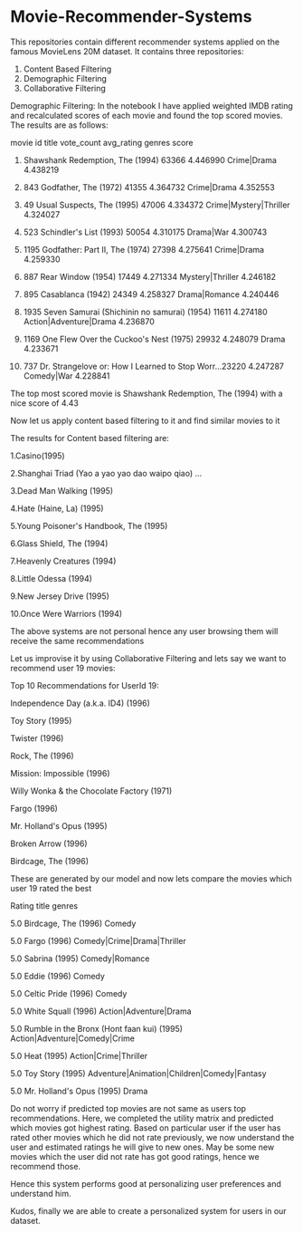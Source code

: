 # Movie-Recommender-Systems

This repositories contain different recommender systems applied on the famous MovieLens 20M dataset. It contains three repositories:
1. Content Based Filtering
2. Demographic Filtering
3. Collaborative Filtering

Demographic Filtering:
In the notebook I have applied weighted IMDB rating and recalculated scores of each movie and found the top scored movies. 
The results are as follows:

movie id title	vote_count	avg_rating	genres	score

1. Shawshank Redemption, The (1994)	63366	4.446990	Crime|Drama	4.438219

2. 843	Godfather, The (1972)	41355	4.364732	Crime|Drama	4.352553

3. 49	Usual Suspects, The (1995)	47006	4.334372	Crime|Mystery|Thriller	4.324027

4. 523	Schindler's List (1993)	50054	4.310175	Drama|War	4.300743

5. 1195	Godfather: Part II, The (1974)	27398	4.275641	Crime|Drama	4.259330

6. 887	Rear Window (1954)	17449	4.271334	Mystery|Thriller	4.246182

7. 895	Casablanca (1942)	24349	4.258327	Drama|Romance	4.240446

8. 1935	Seven Samurai (Shichinin no samurai) (1954)	11611	4.274180	Action|Adventure|Drama	4.236870

9. 1169	One Flew Over the Cuckoo's Nest (1975)	29932	4.248079	Drama	4.233671

10. 737	Dr. Strangelove or: How I Learned to Stop Worr...23220	4.247287	Comedy|War	4.228841

The top most scored movie is Shawshank Redemption, The (1994) with a  nice score of 4.43

Now let us apply content based filtering to it and find similar movies to it

The results for Content based filtering are:

1.Casino(1995)

2.Shanghai Triad (Yao a yao yao dao waipo qiao) ...

3.Dead Man Walking (1995)

4.Hate (Haine, La) (1995)

5.Young Poisoner's Handbook, The (1995)

6.Glass Shield, The (1994)

7.Heavenly Creatures (1994)

8.Little Odessa (1994)

9.New Jersey Drive (1995)

10.Once Were Warriors (1994)


The above systems are not personal hence any user browsing them will receive the same recommendations

Let us improvise it by using Collaborative Filtering and lets say we want to recommend user 19 movies:

Top 10 Recommendations for UserId 19:

Independence Day (a.k.a. ID4) (1996)

Toy Story (1995)

Twister (1996)

Rock, The (1996)

Mission: Impossible (1996)

Willy Wonka & the Chocolate Factory (1971)

Fargo (1996)

Mr. Holland's Opus (1995)

Broken Arrow (1996)

Birdcage, The (1996)

These are generated by our model and now lets compare the movies which user 19 rated the best

Rating title genres

5.0	Birdcage, The (1996)	Comedy

5.0	Fargo (1996)	Comedy|Crime|Drama|Thriller

5.0	Sabrina (1995)	Comedy|Romance

5.0	Eddie (1996)	Comedy

5.0	Celtic Pride (1996)	Comedy

5.0	White Squall (1996)	Action|Adventure|Drama

5.0	Rumble in the Bronx (Hont faan kui) (1995)	Action|Adventure|Comedy|Crime

5.0	Heat (1995)	Action|Crime|Thriller

5.0	Toy Story (1995)	Adventure|Animation|Children|Comedy|Fantasy

5.0	Mr. Holland's Opus (1995)	Drama

Do not worry if predicted top movies are not same as users top recommendations. Here, we completed the utility matrix and predicted which movies got highest rating. Based on particular user if the user has rated other movies which he did not rate previously, we now understand the user and estimated ratings he will give to new ones. May be some new movies which the user did not rate has got good ratings, hence we recommend those. 

Hence this system performs good at personalizing user preferences and understand him. 

Kudos, finally we are able to create a personalized system for users in our dataset. 
